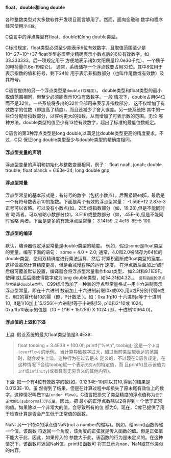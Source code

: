 #### float、double和long double

各种整数类型对大多数软件开发项目而言够用了。然而，面向金融和
数学和程序经常使用`浮点数`。

C语言中的浮点类型有float、double和long double类型。


C标准规定，float类型必须至少能表示6位有效数字，且取值范围至少是10^-27~10^+37
float类型必须至少精确表示小数点后的6位有效数字，如33.333333。后一项规定用于
方便地表示诸如太阳质量(2.0e30千克）、一个质子的电荷量(1.6e-19库仑)。
通常，系统储存一个浮点数要占用32位。其中8位用于表示指数的值和符号，剩下24位
用于表示非指数部分（也叫作尾数或有效数）及其符号。


C语言提供的另一个浮点类型是`double(双精度)`。
double类型和float类型的最小取值范围相同，但至少必须能表示10位有效数字。一般
情况下，double占用64位而不是32位。一些系统将多出的32位全部用来表示非指数部分，
这不仅增加了有效数字的位数（即提高了精度)，而且还减少了舍入误差。另一些系统把
其中的一些位分配给指数部分，以容纳更大的指数，从而增加了可表示数的范围。无论
哪种方法，double类型的值至少有13位有效数字，超出了标准的最低位数规定。


C语言的第3种浮点类型是long double,以满足比double类型更高的精度要求。不过，C只
保证long double类型至少与double类型的精确度相同。


#### 浮点型变量的声明

浮点型变量的声明和初始化与整数变量相同，例子：
float noah, jonah;
double trouble;
float planck = 6.63e-34;
long double gnp;


#### 浮点型常量

浮点型常量的基本形式是：有符号的数字（包括小数点），后面紧跟e或E，最后是
一个有符号数表示10的指数。下面是两个有效的浮点型常量：
-1.56E+12
2.87e-3
正号可以省略。可以没有小数点(如，2E5)或指数部分（如，19.28),但是不能同时省
略两者。可以省略小数部分(如，3.E16)或整数部分（如，.45E-6),但是不能同时省略
两者。下面是更多的有效浮点型常量：
3.14159
.2
4e16
.8E-5
100.


#### 浮点型的编译
默认，编译器假定浮型常量是double类型的精度。
例如，假设some是float类型的变量，编写下面的语句：
some = 4.0 * 2.0;
通常，4.0和2.0被储存为64位的double类型，使用双精确度进行乘法运算，然后
将乘积截断成float类型的宽度。这样做虽然计算精度更高，但是会减慢程序的运行
速度。
在浮点数后面加上f或F后缀可覆盖默认设置，编译器会将浮点型常量看作float类型，
如2.3f和9.11E9F。使用l或L后后缀使得数字成为long double类型，如54.31和4.32L。
`没有后缀的浮点型常量是double类型。`
C99标准添加了一种新的浮点型常量格式--用十六进制表示浮点型常量，即在十六进制
数前加上十六进制前缀(0x或0X),用p或P分别代替e或E，用2的幂代替10的幂（即，P计数法
）。如：0xa.1fp10
十六进制a等于十进制10, .lf是1/16加上15/256(十六进制f等于十进制15), p10和2^10或
1024。 0xa.1fp10表示的值是（10 + 1/16 + 15/256) X 1024 (即，十进制10364.0)。


#### 浮点值的上溢和下溢
上溢: 假设系统的最大float类型值是3.4E38:
> float toobing = 3.4E38 * 100.0f;
> printf("%e\n", toobig);
这是一个`上溢(overflow)`的示例。
当计算导致数字过大，超过当前类型能表达的范围时，就会发生上溢。这种行为在过去是未
定义的，不过现在C语言规定，在这种情况下会给toobig赋一个表示`无穷大`的特定值，而
且printf()显示该值为`inf`或`infinity`(或者具有无穷含义的其他内容)。

下溢: 把一个有4位有效数字的数(如，0.1234E-10)除以其10,得到的结果是0.0123E-10。虽
然得到了结果，但是在计算过程中却损失了原末尾有效位上的数字。这种情况叫做`下溢(under
flow)`。C语言把损失了类型精度的浮点值称为`低于正常的i(subnormal)浮点值`。因此，把
最小的正浮点数除以2将得到一个低于正常的值。如果除以一个非常大的值，会导致所有的位
都为0。现在，C库已提供了用于检查计算是否会产生低于正常值的函数。

NaN: 另一个特殊的浮点值NaN(not a number的缩写)。例如，给asin()函数传递一个值，该函数
将返回一个角度，该角度的正弦就是传入函数的值。但是正弦值不能大于此，因此，如果传入的
参数大于此，该函数的行为是未定义的。在这种情况下，该函数将返回NaN值，printf()函数可
将其显示为nan、NaN或其他类似的内容。

